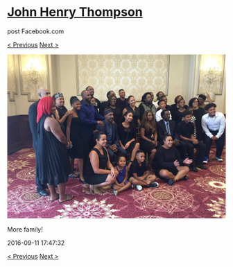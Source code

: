 # [John Henry Thompson](../README.md)
post Facebook.com

[< Previous](2016-09-11-1.md) [Next >](2016-09-11-3.md)

[![](../media/2016-09-11/OS-X-Photos-More-family.jpg)](../README.md)

More family!

2016-09-11 17:47:32

[< Previous](2016-09-11-1.md) [Next >](2016-09-11-3.md)